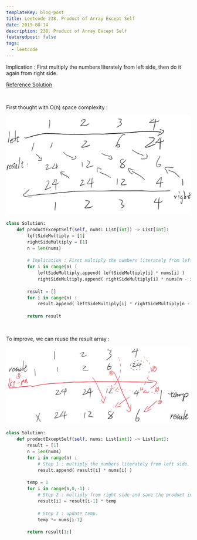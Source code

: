 ```yaml
---
templateKey: blog-post
title: Leetcode 238. Product of Array Except Self
date: 2019-08-14
description: 238. Product of Array Except Self
featuredpost: false
tags:
  - leetcode
---
```



Implication : First multiply the numbers literately from left side, then do it again from right side.

[Reference Solution](https://leetcode.com/problems/product-of-array-except-self/discuss/65625/Python-solution-(Accepted)-O(n)-time-O(1)-space)

<br/>

First thought with O(n) space complexity :

![leetcode238-1](../../../static/img/leetcode238-1.png)


```python
class Solution:
    def productExceptSelf(self, nums: List[int]) -> List[int]:
        leftSideMultiply = [1]
        rightSideMultiply = [1]
        n = len(nums)
        
        # Implication : First multiply the numbers literately from left side, then do it again from right side.
        for i in range(n) :
            leftSideMultiply.append( leftSideMultiply[i] * nums[i] )
            rightSideMultiply.append( rightSideMultiply[i] * nums[n - i - 1] )
        
        result = []        
        for i in range(n) :
            result.append( leftSideMultiply[i] * rightSideMultiply[n - i - 1] )
            
        return result              
```

<br/>

To improve, we can reuse the result array :

![leetcode238-2](../../../static/img/leetcode238-2.png)

```python
class Solution:
    def productExceptSelf(self, nums: List[int]) -> List[int]:
        result = [1]
        n = len(nums)
        for i in range(n) :
            # Step 1 : multiply the numbers literately from left side.
            result.append( result[i] * nums[i] ) 
            
        temp = 1
        for i in range(n,0,-1) :
            # Step 2 : multiply from right side and save the product in temp.
            result[i] = result[i-1] * temp
            
            # Step 3 : update temp.
            temp *= nums[i-1]
            
        return result[1:]     
```

